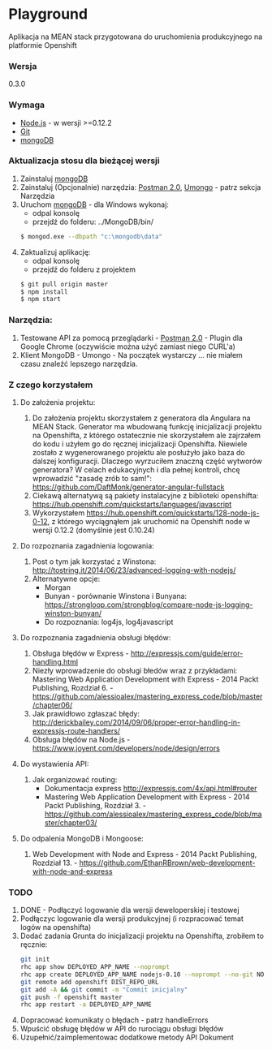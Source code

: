 # Playground

Aplikacja na MEAN stack przygotowana do uruchomienia produkcyjnego na platformie Openshift

### Wersja
0.3.0

### Wymaga

* [Node.js] - w wersji >=0.12.2
* [Git]
* [mongoDB] 

### Aktualizacja stosu dla bieżącej wersji

1. Zainstaluj [mongoDB] 
2. Zainstaluj (Opcjonalnie) narzędzia: [Postman 2.0], [Umongo] - patrz sekcja Narzędzia
3. Uruchom [mongoDB] - dla Windows wykonaj:
    * odpal konsolę
    * przejdź do folderu: ../MongoDB/bin/
    ```sh
    $ mongod.exe --dbpath "c:\mongodb\data"
    ```
4. Zaktualizuj aplikację:
    * odpal konsolę
    * przejdź do folderu z projektem
    ```sh
    $ git pull origin master
    $ npm install
    $ npm start
    ```

### Narzędzia:

1. Testowane API za pomocą przeglądarki - [Postman 2.0] - Plugin dla Google Chrome (oczywiście można użyć zamiast niego CURL'a)
2. Klient MongoDB - Umongo - Na początek wystarczy ... nie miałem czasu znaleźć lepszego narzędzia.

### Z czego korzystałem

1. Do założenia projektu:
    1. Do założenia projektu skorzystałem z generatora dla Angulara na MEAN Stack. Generator ma wbudowaną funkcję inicjalizacji projektu na Openshifta, z którego ostatecznie nie skorzystałem ale zajrzałem do kodu i użyłem go do ręcznej inicjalizacji Openshifta. Niewiele zostało z wygenerowanego projektu ale posłużyło jako baza do dalszej konfiguracji. Dlaczego wyrzuciłem znaczną część wytworów generatora? W celach edukacyjnych i dla pełnej kontroli, chcę wprowadzić "zasadę zrób to sam!": https://github.com/DaftMonk/generator-angular-fullstack
    2. Ciekawą alternatywą są pakiety instalacyjne z biblioteki openshifta: https://hub.openshift.com/quickstarts/languages/javascript
    3. Wykorzystałem https://hub.openshift.com/quickstarts/128-node-js-0-12, z którego wyciągnąłem jak uruchomić na Openshift node w wersji 0.12.2 (domyślnie jest 0.10.24)

2. Do rozpoznania zagadnienia logowania:
    1. Post o tym jak korzystać z Winstona: http://tostring.it/2014/06/23/advanced-logging-with-nodejs/
    2. Alternatywne opcje:
        * Morgan
        * Bunyan - porównanie Winstona i Bunyana: https://strongloop.com/strongblog/compare-node-js-logging-winston-bunyan/
        * Do rozpoznania: log4js, log4javascript
        
3. Do rozpoznania zagadnienia obsługi błędów:
    1. Obsługa błędów w Express - http://expressjs.com/guide/error-handling.html
    2. Niezły wprowadzenie do obsługi błedów wraz z przykładami: Mastering Web Application Development with Express - 2014 Packt Publishing, Rozdział 6. - https://github.com/alessioalex/mastering_express_code/blob/master/chapter06/
    3. Jak prawidłowo zgłaszać błędy: http://derickbailey.com/2014/09/06/proper-error-handling-in-expressjs-route-handlers/
    4. Obsługa błędów na Node.js - https://www.joyent.com/developers/node/design/errors

4. Do wystawienia API:
    1. Jak organizować routing:
        * Dokumentacja express http://expressjs.com/4x/api.html#router
        * Mastering Web Application Development with Express - 2014 Packt Publishing, Rozdział 3. - https://github.com/alessioalex/mastering_express_code/blob/master/chapter03/

5. Do odpalenia MongoDB i Mongoose:
    1. Web Development with Node and Express - 2014 Packt Publishing, Rozdział 13. - https://github.com/EthanRBrown/web-development-with-node-and-express
    
### TODO
1. DONE - Podłączyć logowanie dla wersji deweloperskiej i testowej
2. Podłączyc logowanie dla wersji produkcyjnej (i rozpracować temat logów na openshifta)
3. Dodać zadania Grunta do inicjalizacji projektu na Openshifta, zrobiłem to ręcznie:
    ```sh
    git init
    rhc app show DEPLOYED_APP_NAME --noprompt
    rhc app create DEPLOYED_APP_NAME nodejs-0.10 --noprompt --no-git NODE_ENV=production
    git remote add openshift DIST_REPO_URL
    git add -A && git commit -m "Commit inicjalny"
    git push -f openshift master
    rhc app restart -a DEPLOYED_APP_NAME
    ```
4. Dopracować komunikaty o błędach - patrz handleErrors
5. Wpuścić obsługę błędów w API do rurociągu obsługi błędów
6. Uzupełnić/zaimplementowac dodatkowe metody API Dokument

[git]:http://git-scm.com/
[node.js]:http://nodejs.org
[mongoDB]:https://www.mongodb.org/
[Postman 2.0]:https://chrome.google.com/webstore/detail/postman-rest-client-packa/fhbjgbiflinjbdggehcddcbncdddomop
[Umongo]:http://edgytech.com/umongo/